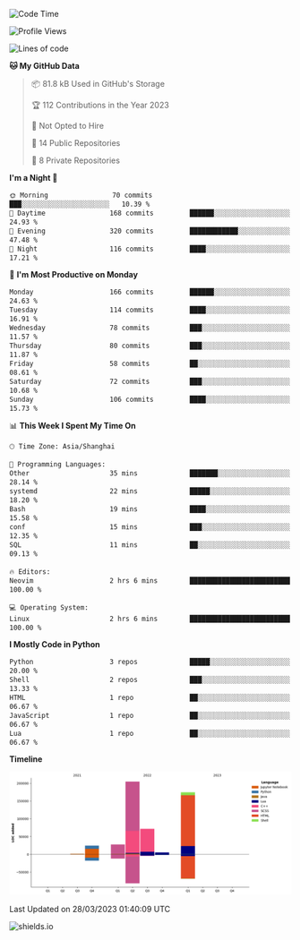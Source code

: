 <!--START_SECTION:waka-->
![Code Time](http://img.shields.io/badge/Code%20Time-236%20hrs%2059%20mins-blue)

![Profile Views](http://img.shields.io/badge/Profile%20Views-0-blue)

![Lines of code](https://img.shields.io/badge/From%20Hello%20World%20I%27ve%20Written-506.7%20thousand%20lines%20of%20code-blue)

**🐱 My GitHub Data** 

> 📦 81.8 kB Used in GitHub's Storage 
 > 
> 🏆 112 Contributions in the Year 2023
 > 
> 🚫 Not Opted to Hire
 > 
> 📜 14 Public Repositories 
 > 
> 🔑 8 Private Repositories 
 > 
**I'm a Night 🦉** 

```text
🌞 Morning                70 commits          ███░░░░░░░░░░░░░░░░░░░░░░   10.39 % 
🌆 Daytime                168 commits         ██████░░░░░░░░░░░░░░░░░░░   24.93 % 
🌃 Evening                320 commits         ████████████░░░░░░░░░░░░░   47.48 % 
🌙 Night                  116 commits         ████░░░░░░░░░░░░░░░░░░░░░   17.21 % 
```
📅 **I'm Most Productive on Monday** 

```text
Monday                   166 commits         ██████░░░░░░░░░░░░░░░░░░░   24.63 % 
Tuesday                  114 commits         ████░░░░░░░░░░░░░░░░░░░░░   16.91 % 
Wednesday                78 commits          ███░░░░░░░░░░░░░░░░░░░░░░   11.57 % 
Thursday                 80 commits          ███░░░░░░░░░░░░░░░░░░░░░░   11.87 % 
Friday                   58 commits          ██░░░░░░░░░░░░░░░░░░░░░░░   08.61 % 
Saturday                 72 commits          ███░░░░░░░░░░░░░░░░░░░░░░   10.68 % 
Sunday                   106 commits         ████░░░░░░░░░░░░░░░░░░░░░   15.73 % 
```


📊 **This Week I Spent My Time On** 

```text
🕑︎ Time Zone: Asia/Shanghai

💬 Programming Languages: 
Other                    35 mins             ███████░░░░░░░░░░░░░░░░░░   28.14 % 
systemd                  22 mins             █████░░░░░░░░░░░░░░░░░░░░   18.20 % 
Bash                     19 mins             ████░░░░░░░░░░░░░░░░░░░░░   15.58 % 
conf                     15 mins             ███░░░░░░░░░░░░░░░░░░░░░░   12.35 % 
SQL                      11 mins             ██░░░░░░░░░░░░░░░░░░░░░░░   09.13 % 

🔥 Editors: 
Neovim                   2 hrs 6 mins        █████████████████████████   100.00 % 

💻 Operating System: 
Linux                    2 hrs 6 mins        █████████████████████████   100.00 % 
```

**I Mostly Code in Python** 

```text
Python                   3 repos             █████░░░░░░░░░░░░░░░░░░░░   20.00 % 
Shell                    2 repos             ███░░░░░░░░░░░░░░░░░░░░░░   13.33 % 
HTML                     1 repo              ██░░░░░░░░░░░░░░░░░░░░░░░   06.67 % 
JavaScript               1 repo              ██░░░░░░░░░░░░░░░░░░░░░░░   06.67 % 
Lua                      1 repo              ██░░░░░░░░░░░░░░░░░░░░░░░   06.67 % 
```



**Timeline**

![Lines of Code chart](https://raw.githubusercontent.com/kopp4/kopp4/main/assets/bar_graph.png)


 Last Updated on 28/03/2023 01:40:09 UTC
<!--END_SECTION:waka-->
![shields.io](https://img.shields.io/github/commit-activity/w/kopp4/kopp4?color=g&label=abusing%20bot&style=flat-square)
